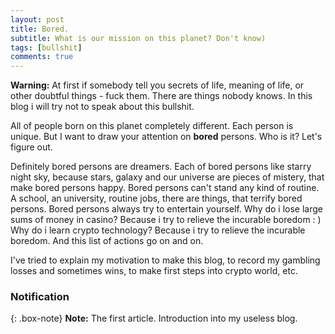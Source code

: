 ```yaml
---
layout: post
title: Bored.
subtitle: What is our mission on this planet? Don't know)
tags: [bullshit]
comments: true
---
```

**Warning:** At first if somebody tell you secrets of life, meaning of life, or other doubtful things - fuck them. There are things nobody knows. In this blog i will try not to speak about this bullshit. 

All of people born on this planet completely different. Each person is unique. But I want to draw your attention on **bored** persons. Who is it? Let's figure out.

Definitely bored persons are dreamers. Each of bored persons like starry night sky, because stars, galaxy and our universe are pieces of mistery, that make bored persons happy. Bored persons can't stand any kind of routine. A school, an university, routine jobs, there are things, that terrify bored persons. Bored persons always try to entertain yourself. Why do i lose large sums of money in casino? Because i try to relieve the incurable boredom : )  Why do i learn crypto technology? Because i try to relieve the incurable boredom. And this list of actions go on and on. 

I've tried to explain my motivation to make this blog, to record my gambling losses and sometimes wins, to make first steps into crypto world, etc.

### Notification

{: .box-note}
**Note:** The first article. Introduction into my useless blog. 





